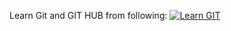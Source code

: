 Learn Git and GIT HUB from following:
[![Learn GIT](https://github.githubassets.com/assets/social-2deb6d7d43e7.jpg)](https://www.youtube.com/watch?v=DsZnxZR_WMI)
